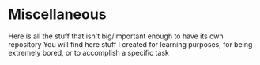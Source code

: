 # Miscellaneous
Here is all the stuff that isn't big/important enough to have its own repository
You will find here stuff I created for learning purposes, for being extremely bored, or to accomplish a specific task 
